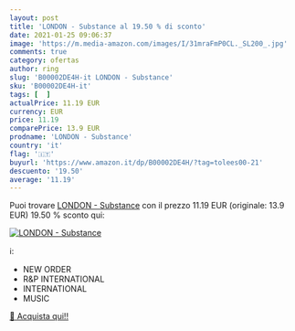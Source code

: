 ```yaml
---
layout: post
title: 'LONDON - Substance al 19.50 % di sconto'
date: 2021-01-25 09:06:37
image: 'https://m.media-amazon.com/images/I/31mraFmP0CL._SL200_.jpg'
comments: true
category: ofertas
author: ring
slug: 'B00002DE4H-it LONDON - Substance'
sku: 'B00002DE4H-it'
tags: [  ]
actualPrice: 11.19 EUR
currency: EUR
price: 11.19
comparePrice: 13.9 EUR
prodname: 'LONDON - Substance'
country: 'it'
flag: '🇮🇹'
buyurl: 'https://www.amazon.it/dp/B00002DE4H/?tag=tolees00-21'
descuento: '19.50'
average: '11.19'
---
```


Puoi trovare [LONDON - Substance](https://www.amazon.it/dp/B00002DE4H/?tag=tolees00-21) con il prezzo 11.19 EUR (originale: 13.9 EUR) 19.50 % sconto qui:

[![LONDON - Substance](https://m.media-amazon.com/images/I/31mraFmP0CL._SL200_.jpg)](https://www.amazon.it/dp/B00002DE4H/?tag=tolees00-21)

ℹ️:

- NEW ORDER
- R&P INTERNATIONAL
- INTERNATIONAL
- MUSIC

[🛒 Acquista qui!!](https://www.amazon.it/dp/B00002DE4H/?tag=tolees00-21)
